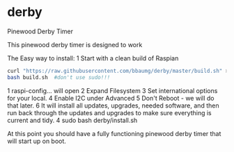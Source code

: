 # derby
Pinewood Derby Timer

This pinewood derby timer is designed to work 

The Easy way to install:
1  Start with a clean build of Raspian

```bash
curl "https://raw.githubusercontent.com/bbaumg/derby/master/build.sh" > build.sh
bash build.sh  #don't use sudo!!!
```
  1  raspi-config... will open
  2  Expand Filesystem
  3  Set international options for your local.
  4  Enable I2C under Advanced
  5  Don't Reboot - we will do that later.
  6  It will install all updates, upgrades, needed software, 
     and then run back through the updates and upgrades to make sure everything is current and tidy.
4  sudo bash derby/install.sh

At this point you should have a fully functioning pinewood derby timer that will start up on boot.
